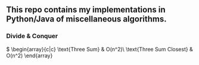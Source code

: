 ## This repo contains my implementations in Python/Java of miscellaneous algorithms.

### Divide & Conquer
$
\begin{array}{c|c}
\text{Three Sum} & O(n^2)\\
\text{Three Sum Closest} & O(n^2)
\end{array}

